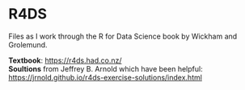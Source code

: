 # R4DS
Files as I work through the R for Data Science book by Wickham and Grolemund.  
  
**Textbook**: https://r4ds.had.co.nz/  
**Soultions** from Jeffrey B. Arnold which have been helpful: https://jrnold.github.io/r4ds-exercise-solutions/index.html  
